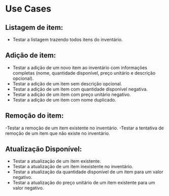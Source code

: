 # Use Cases

## Listagem de item:
- Testar a listagem trazendo todos itens do inventário.

## Adição de item:
- Testar a adição de um novo item ao inventário com informações completas (nome, quantidade disponível, preço unitário e descrição opcional).
- Testar a adição de um item sem descrição opcional.
- Testar a adição de um item com quantidade disponível negativa.
- Testar a adição de um item com preço unitário negativo.
- Testar a adição de um item com nome duplicado.

## Remoção do item:
-Testar a remoção de um item existente no inventário.
-Testar a tentativa de remoção de um item que não existe no inventário.

## Atualização Disponível:
- Testar a atualização de um item existente.
- Testar a atualização de um item inexistente no inventário.
- Testar a atualização da quantidade disponível de um item para um valor negativo.
- Testar a atualização do preço unitário de um item existente para um valor negativo.
